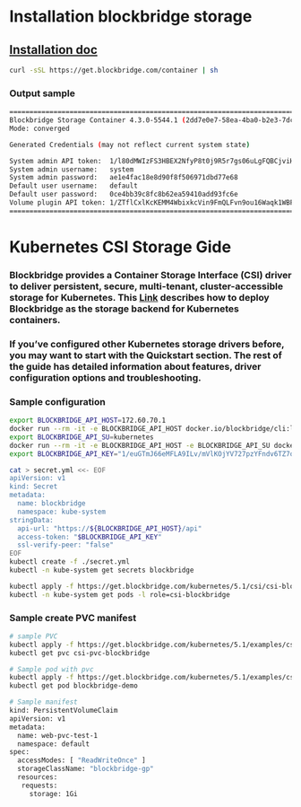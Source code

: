 # Installation blockbridge storage
## [Installation doc](https://www.blockbridge.com/container/) 

```bash
curl -sSL https://get.blockbridge.com/container | sh
```
### Output sample
```bash
=================================================================================
Blockbridge Storage Container 4.3.0-5544.1 (2dd7e0e7-58ea-4ba0-b2e3-7dce825395c4)
Mode: converged

Generated Credentials (may not reflect current system state)

System admin API token:  1/l80dMWIzFS3HBEX2NfyP8t0j9R5r7gs06uLgFQBCjviHzR0xYjMUbA
System admin username:   system
System admin password:   ae1e4fac18e8d90f8f506971dbd77e68
Default user username:   default
Default user password:   0ce4bb39c8fc8b62ea59410add93fc6e
Volume plugin API token: 1/ZTflCxlKcKEMM4WbixkcVin9FmQLFvn9ou16Waqk1WBFN+ULGUpx4A
=================================================================================
```

# Kubernetes CSI Storage Gide  

### Blockbridge provides a Container Storage Interface (CSI) driver to deliver persistent, secure, multi-tenant, cluster-accessible storage for Kubernetes. This [Link](https://kb.blockbridge.com/guide/kubernetes/) describes how to deploy Blockbridge as the storage backend for Kubernetes containers.

### If you’ve configured other Kubernetes storage drivers before, you may want to start with the Quickstart section. The rest of the guide has detailed information about features, driver configuration options and troubleshooting.

### Sample configuration
```bash
export BLOCKBRIDGE_API_HOST=172.60.70.1
docker run --rm -it -e BLOCKBRIDGE_API_HOST docker.io/blockbridge/cli:latest-alpine bb --no-ssl-verify-peer account create --name kubernetes
export BLOCKBRIDGE_API_SU=kubernetes
docker run --rm -it -e BLOCKBRIDGE_API_HOST -e BLOCKBRIDGE_API_SU docker.io/blockbridge/cli:latest-alpine bb --no-ssl-verify-peer authorization create --notes 'csi-blockbridge driver access'
export BLOCKBRIDGE_API_KEY="1/euGTmJ66eMFLA9ILv/mVlKOjYV727pzYFndv6TZ7obs64ZOYnrp5gA"

cat > secret.yml <<- EOF
apiVersion: v1
kind: Secret
metadata:
  name: blockbridge
  namespace: kube-system
stringData:
  api-url: "https://${BLOCKBRIDGE_API_HOST}/api"
  access-token: "$BLOCKBRIDGE_API_KEY"
  ssl-verify-peer: "false"
EOF
kubectl create -f ./secret.yml
kubectl -n kube-system get secrets blockbridge

kubectl apply -f https://get.blockbridge.com/kubernetes/5.1/csi/csi-blockbridge-v2.0.0.yaml
kubectl -n kube-system get pods -l role=csi-blockbridge

```

### Sample create PVC manifest

```bash
# sample PVC
kubectl apply -f https://get.blockbridge.com/kubernetes/5.1/examples/csi-pvc.yaml
kubectl get pvc csi-pvc-blockbridge

# Sample pod with pvc
kubectl apply -f https://get.blockbridge.com/kubernetes/5.1/examples/csi-app.yaml
kubectl get pod blockbridge-demo

# Sample manifest
kind: PersistentVolumeClaim
apiVersion: v1
metadata:
  name: web-pvc-test-1
  namespace: default
spec:
  accessModes: [ "ReadWriteOnce" ]
  storageClassName: "blockbridge-gp"
  resources:
   requests:
     storage: 1Gi
```

